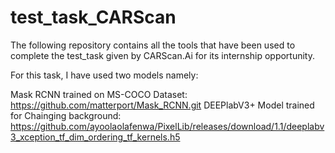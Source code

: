 # test_task_CARScan
The following repository contains all the tools that have been used to complete the test_task given by CARScan.Ai for its internship opportunity.

For this task, I have used two models namely:

Mask RCNN trained on MS-COCO Dataset: https://github.com/matterport/Mask_RCNN.git
DEEPlabV3+ Model trained for Chainging background:  https://github.com/ayoolaolafenwa/PixelLib/releases/download/1.1/deeplabv3_xception_tf_dim_ordering_tf_kernels.h5
